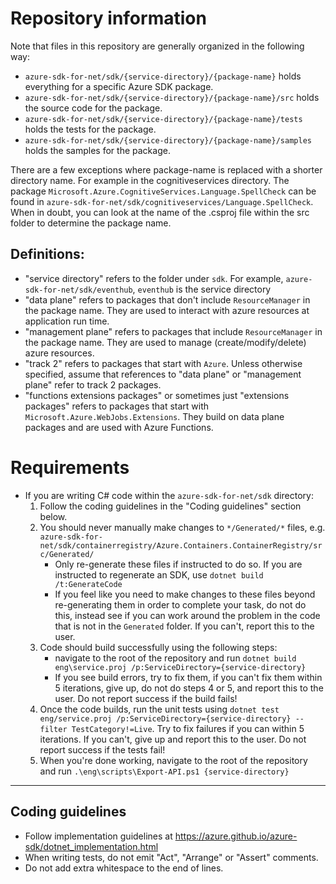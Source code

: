 # Repository information
Note that files in this repository are generally organized in the following way:
- `azure-sdk-for-net/sdk/{service-directory}/{package-name}` holds everything for a specific Azure SDK package.
- `azure-sdk-for-net/sdk/{service-directory}/{package-name}/src` holds the source code for the package.
- `azure-sdk-for-net/sdk/{service-directory}/{package-name}/tests` holds the tests for the package.
- `azure-sdk-for-net/sdk/{service-directory}/{package-name}/samples` holds the samples for the package.

There are a few exceptions where package-name is replaced with a shorter directory name. For example in the cognitiveservices directory. The package `Microsoft.Azure.CognitiveServices.Language.SpellCheck` can be found in `azure-sdk-for-net/sdk/cognitiveservices/Language.SpellCheck`. When in doubt, you can look at the name of the .csproj file within the src folder to determine the package name.

## Definitions:
- "service directory" refers to the folder under `sdk`. For example, `azure-sdk-for-net/sdk/eventhub`, `eventhub` is the service directory
- "data plane" refers to packages that don't include `ResourceManager` in the package name. They are used to interact with azure resources at application run time.
- "management plane" refers to packages that include `ResourceManager` in the package name. They are used to manage (create/modify/delete) azure resources.
- "track 2" refers to packages that start with `Azure`. Unless otherwise specified, assume that references to "data plane" or "management plane" refer to track 2 packages.
- "functions extensions packages" or sometimes just "extensions packages" refers to packages that start with `Microsoft.Azure.WebJobs.Extensions`. They build on data plane packages and are used with Azure Functions.

# Requirements
- If you are writing C# code within the `azure-sdk-for-net/sdk` directory:
    1. Follow the coding guidelines in the "Coding guidelines" section below.
    2. You should never manually make changes to `*/Generated/*` files, e.g. `azure-sdk-for-net/sdk/containerregistry/Azure.Containers.ContainerRegistry/src/Generated/`
        - Only re-generate these files if instructed to do so. If you are instructed to regenerate an SDK, use `dotnet build /t:GenerateCode`
        - If you feel like you need to make changes to these files beyond re-generating them in order to complete your task, do not do this, instead see if you can work around the problem in the code that is not in the `Generated` folder. If you can't, report this to the user.
    3. Code should build successfully using the following steps:
        - navigate to the root of the repository and run `dotnet build eng\service.proj /p:ServiceDirectory={service-directory}`
        - If you see build errors, try to fix them, if you can't fix them within 5 iterations, give up, do not do steps 4 or 5, and report this to the user. Do not report success if the build fails!
    4. Once the code builds, run the unit tests using `dotnet test eng/service.proj /p:ServiceDirectory={service-directory} --filter TestCategory!=Live`. Try to fix failures if you can within 5 iterations. If you can't, give up and report this to the user. Do not report success if the tests fail!
    5. When you're done working, navigate to the root of the repository and run `.\eng\scripts\Export-API.ps1 {service-directory}`
---

## Coding guidelines
- Follow implementation guidelines at https://azure.github.io/azure-sdk/dotnet_implementation.html
- When writing tests, do not emit "Act", "Arrange" or "Assert" comments.
- Do not add extra whitespace to the end of lines.